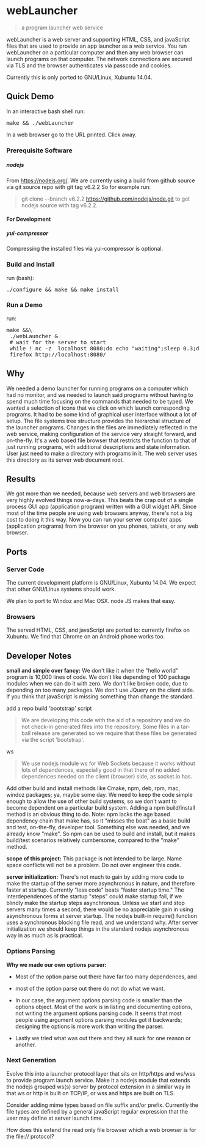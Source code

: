 # webLauncher

> a program launcher web service

webLauncher is a web server and supporting HTML, CSS, and javaScript files
that are used to provide an app launcher as a web service.  You run
webLauncher on a particular computer and then any web browser can launch
programs on that computer.  The network connections are secured via TLS
and the browser authenticates via passcode and cookies.

Currently this is only ported to GNU/Linux, Xubuntu 14.04.

## Quick Demo

In an interactive bash shell run:

<pre>make && ./webLauncher</pre>

In a web browser go to the URL printed.  Click away.

### Prerequisite Software

##### nodejs

From https://nodejs.org/.  We are currently using a build from
github source via git source repo with git tag v6.2.2
So for example run:
> git clone --branch v6.2.2 https://github.com/nodejs/node.git
to get nodejs source with tag v6.2.2.

#### For Development

##### yui-compressor

Compressing the installed files via yui-compressor is optional.


### Build and Install

run (bash):

<pre>./configure && make && make install</pre>


### Run a Demo

run:

<pre>
make &&\
 ./webLauncher &
 # wait for the server to start
 while ! nc -z  localhost 8080;do echo "waiting";sleep 0.3;done
 firefox http://localhost:8080/
</pre>

## Why

We needed a demo launcher for running programs on a computer which had no
monitor, and we needed to launch said programs without having to spend
much time focusing on the commands that needed to be typed.  We wanted a
selection of icons that we click on which launch corresponding programs.
It had to be some kind of graphical user interface without a lot of setup.
The file systems tree structure provides the hierarchal structure of the
launcher programs.  Changes in the files are immediately reflected in the
web service, making configuration of the service very straight forward,
and on-the-fly.  It's a web based file browser that restricts the function
to that of just running programs, with additional descriptions and state
information.  User just need to make a directory with programs in it.
The web server uses this directory as its server web document root.

## Results

We got more than we needed, because web servers and web browsers are very
highly evolved things now-a-days.  This beats the crap out of a single
process GUI app (application program) written with a GUI widget API.
Since most of the time people are using web browsers anyway, there's not a
big cost to doing it this way.  Now you can run your server computer apps
(application programs) from the browser on you phones, tablets, or any web
browser.


## Ports

### Server Code

The current development platform is GNU/Linux, Xubuntu 14.04.  We expect
that other GNU/Linux systems should work.

We plan to port to Windoz and Mac OSX.  node JS makes that easy.


### Browsers

The served HTML, CSS, and javaScript are ported to:
currently firefox on Xubuntu.  We find that Chrome on an Android phone works too.


## Developer Notes

<b>small and simple over fancy:</b>
We don't like it when the "hello world" program is 10,000 lines of code.
We don't like depending of 100 package modules when we can do it with
zero.  We don't like broken code, due to depending on too many packages.
We don't use JQuery on the client side.  If you think that javaScript is
missing something than change the standard.

add a repo build 'bootstrap' script
> We are developing this code with the aid of a repository and we do not
> check-in generated files into the repository.  Some files in a tar-ball
> release are generated so we require that these files be generated via
> the script 'bootstrap'.

ws
> We use nodejs module ws for Web Sockets because it works without lots
> of dependences, especially good in that there of no added dependences
> needed on the client (browser) side, as socket.io has.

Add other build and install methods like Cmake, npm, deb, rpm, mac, windoz
packages; ya, maybe some day.  We need to keep the code simple enough to
allow the use of other build systems, so we don't want to become dependent
on a particular build system.  Adding a npm build/install method is an
obvious thing to do.  Note: npm lacks the age based dependency chain that
make has, so it "misses the boat" as a basic build and test, on-the-fly,
developer tool.  Something else was needed, and we already know "make".
So npm can be used to build and install, but it makes build/test scenarios
relatively cumbersome, compared to the "make" method.

<b>scope of this project:</b>
This package is not intended to be large. Name space conflicts will not
be a problem.  Do not over engineer this code. 

<b>server initialization:</b> There's not much to gain by adding more code
to make the startup of the server more asynchronous in nature, and
therefore faster at startup.  Currently "less code" beats "faster startup
time."  The interdependences of the startup "steps" could make startup
fail, if we blindly make the startup steps asynchronous.  Unless we start
and stop servers many times a second, there would be no appreciable gain
in using asynchronous forms at server startup.  The nodejs built-in
require() function uses a synchronous blocking file read, and we
understand why.  After server initialization we should keep things in the
standard nodejs asynchronous way in as much as is practical.

### Options Parsing

<b>Why we made our own options parser:</b>

* Most of the option parse out there have far too many dependences, and

* most of the option parse out there do not do what we want.

* In our case, the argument options parsing code is smaller than
the options object.  Most of the work is in listing and documenting
options, not writing the argument options parsing code.  It seems that
most people using argument options parsing modules got it backwards;
designing the options is more work than writing the parser.

* Lastly we tried what was out there and they all suck for one reason or
another.

### Next Generation

Evolve this into a launcher protocol layer that sits on http/https and
ws/wss to provide program launch service.  Make it a nodejs module that
extends the nodejs grouped ws(s) server by protocol extension in a similar
way in that ws or http is built on TCP/IP, or wss and https are built on
TLS.

Consider adding mime types based on file suffix and/or prefix.  Currently
the file types are defined by a general javaScript regular expression that
the user may define at server launch time.

How does this extend the read only file browser which a web browser is
for the file:// protocol?

